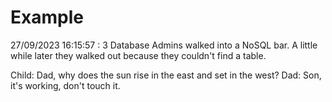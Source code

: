 # Example

<!-- replace-with-date starts -->
27/09/2023 16:15:57 : 3 Database Admins walked into a NoSQL bar. A little while later they walked out because they couldn't find a table.
<!-- replace-with-date ends -->

<!-- replace-with-joke starts -->
Child: Dad, why does the sun rise in the east and set in the west? Dad: Son, it's working, don't touch it.
<!-- replace-with-joke ends -->
